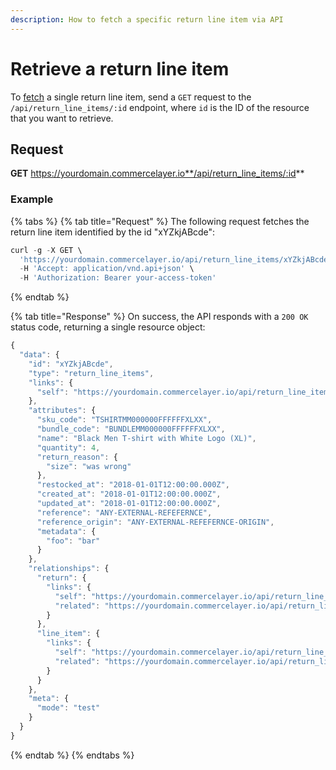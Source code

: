 ```yaml
---
description: How to fetch a specific return line item via API
---
```


# Retrieve a return line item

To <a href="https://docs.commercelayer.io/developers/fetching-resources" target="_blank">fetch</a> a single return line item, send a `GET` request to the `/api/return_line_items/:id` endpoint, where `id` is the ID of the resource that you want to retrieve.

## Request

**GET** https://yourdomain.commercelayer.io**/api/return_line_items/:id**

### **Example**

{% tabs %}
{% tab title="Request" %}
The following request fetches the return line item identified by the id "xYZkjABcde":

```javascript
curl -g -X GET \
  'https://yourdomain.commercelayer.io/api/return_line_items/xYZkjABcde' \
  -H 'Accept: application/vnd.api+json' \
  -H 'Authorization: Bearer your-access-token'
```
{% endtab %}

{% tab title="Response" %}
On success, the API responds with a `200 OK` status code, returning a single resource object:

```javascript
{
  "data": {
    "id": "xYZkjABcde",
    "type": "return_line_items",
    "links": {
      "self": "https://yourdomain.commercelayer.io/api/return_line_items/xYZkjABcde"
    },
    "attributes": {
      "sku_code": "TSHIRTMM000000FFFFFFXLXX",
      "bundle_code": "BUNDLEMM000000FFFFFFXLXX",
      "name": "Black Men T-shirt with White Logo (XL)",
      "quantity": 4,
      "return_reason": {
        "size": "was wrong"
      },
      "restocked_at": "2018-01-01T12:00:00.000Z",
      "created_at": "2018-01-01T12:00:00.000Z",
      "updated_at": "2018-01-01T12:00:00.000Z",
      "reference": "ANY-EXTERNAL-REFEFERNCE",
      "reference_origin": "ANY-EXTERNAL-REFEFERNCE-ORIGIN",
      "metadata": {
        "foo": "bar"
      }
    },
    "relationships": {
      "return": {
        "links": {
          "self": "https://yourdomain.commercelayer.io/api/return_line_items/xYZkjABcde/relationships/return",
          "related": "https://yourdomain.commercelayer.io/api/return_line_items/xYZkjABcde/return"
        }
      },
      "line_item": {
        "links": {
          "self": "https://yourdomain.commercelayer.io/api/return_line_items/xYZkjABcde/relationships/line_item",
          "related": "https://yourdomain.commercelayer.io/api/return_line_items/xYZkjABcde/line_item"
        }
      }
    },
    "meta": {
      "mode": "test"
    }
  }
}
```
{% endtab %}
{% endtabs %}

